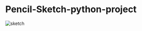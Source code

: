 # Pencil-Sketch-python-project
![sketch](https://user-images.githubusercontent.com/97938514/154067032-d45c822b-9f75-41fe-a05c-440d47d659b2.png)
